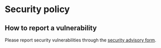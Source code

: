 # Security policy

## How to report a vulnerability

Please report security vulnerabilities through the
[security advisory form](https://github.com/dmyersturnbull/tyranno-sandbox/security/advisories/new).
